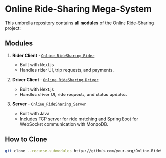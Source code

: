 
 # Online Ride-Sharing Mega-System

This umbrella repository contains **all modules** of the Online Ride-Sharing project:

## Modules

1. **Rider Client** - [`Online_RideSharing_Rider`](rider)  
   - Built with Next.js
   - Handles rider UI, trip requests, and payments.

2. **Driver Client** - [`Online_RideSharing_Driver`](driver)  
   - Built with Next.js
   - Handles driver UI, ride requests, and status updates.

3. **Server** - [`Online_RideSharing_Server`](server)  
   - Built with Java
   - Includes TCP server for ride matching and Spring Boot for WebSocket communication with MongoDB.

## How to Clone

```bash
git clone --recurse-submodules https://github.com/your-org/Online-RideSharing-MegaSystem.git



